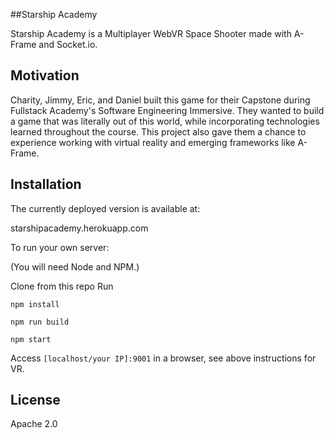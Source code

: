 ##Starship Academy

Starship Academy is a Multiplayer WebVR Space Shooter made with A-Frame and Socket.io.

## Motivation

Charity, Jimmy, Eric, and Daniel built this game for their Capstone during Fullstack Academy's Software Engineering Immersive. They wanted to build a game that was literally out of this world, while incorporating technologies learned throughout the course. This project also gave them a chance to experience working with virtual reality and emerging frameworks like A-Frame.

## Installation
The currently deployed version is available at:

starshipacademy.herokuapp.com



To run your own server:

(You will need Node and NPM.)

Clone from this repo
Run 

```npm install```

```npm run build```

```npm start```

Access ```[localhost/your IP]:9001``` in a browser, see above instructions for VR.

## License

Apache 2.0
